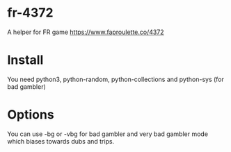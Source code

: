 # fr-4372
A helper for FR game https://www.faproulette.co/4372

# Install
You need python3, python-random, python-collections and python-sys (for bad gambler)

# Options
You can use -bg or -vbg for bad gambler and very bad gambler mode which biases towards dubs and trips.
